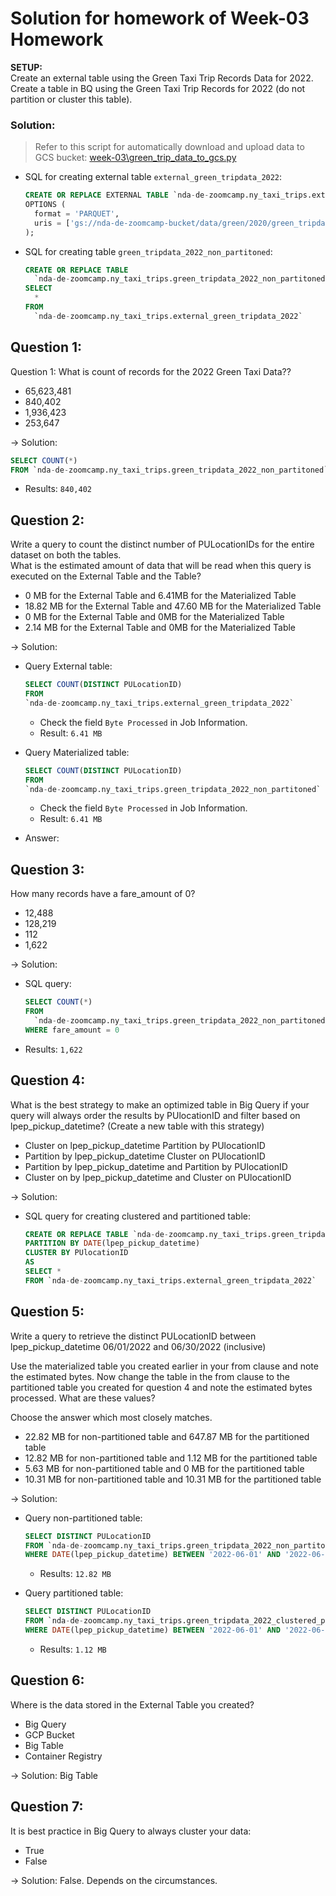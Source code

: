 # Solution for homework of Week-03 Homework

<b>SETUP:</b></br>
Create an external table using the Green Taxi Trip Records Data for 2022. </br>
Create a table in BQ using the Green Taxi Trip Records for 2022 (do not partition or cluster this table). </br>
</p>

### Solution:

> Refer to this script for automatically download and upload data to GCS bucket: [week-03\green_trip_data_to_gcs.py](week-03\green_trip_data_to_gcs.py)

+ SQL for creating external table ```external_green_tripdata_2022```:

  ```sql
  CREATE OR REPLACE EXTERNAL TABLE `nda-de-zoomcamp.ny_taxi_trips.external_green_tripdata_2022`
  OPTIONS (
    format = 'PARQUET',
    uris = ['gs://nda-de-zoomcamp-bucket/data/green/2020/green_tripdata_2022-*.parquet']
  );
  ```

+ SQL for creating table ```green_tripdata_2022_non_partitoned```:

  ```sql
  CREATE OR REPLACE TABLE
    `nda-de-zoomcamp.ny_taxi_trips.green_tripdata_2022_non_partitoned` AS
  SELECT
    *
  FROM
    `nda-de-zoomcamp.ny_taxi_trips.external_green_tripdata_2022`
  ```

## Question 1:

Question 1: What is count of records for the 2022 Green Taxi Data??

+ 65,623,481
+ 840,402
+ 1,936,423
+ 253,647

&rarr; Solution:

  ```sql
  SELECT COUNT(*) 
  FROM `nda-de-zoomcamp.ny_taxi_trips.green_tripdata_2022_non_partitoned`
  ```

+ Results: ```840,402```

## Question 2:

Write a query to count the distinct number of PULocationIDs for the entire dataset on both the tables.</br>
What is the estimated amount of data that will be read when this query is executed on the External Table and the Table?

+ 0 MB for the External Table and 6.41MB for the Materialized Table
+ 18.82 MB for the External Table and 47.60 MB for the Materialized Table
+ 0 MB for the External Table and 0MB for the Materialized Table
+ 2.14 MB for the External Table and 0MB for the Materialized Table

&rarr; Solution:

+ Query External table:

  ```sql
  SELECT COUNT(DISTINCT PULocationID)
  FROM
  `nda-de-zoomcamp.ny_taxi_trips.external_green_tripdata_2022`
  ```

  + Check the field ```Byte Processed``` in Job Information.
  + Result: ```6.41 MB```

+ Query Materialized table:

  ```sql
  SELECT COUNT(DISTINCT PULocationID)
  FROM
  `nda-de-zoomcamp.ny_taxi_trips.green_tripdata_2022_non_partitoned`
  ```

  + Check the field ```Byte Processed``` in Job Information.
  + Result: ```6.41 MB```

+ Answer:

## Question 3:

How many records have a fare_amount of 0?

+ 12,488
+ 128,219
+ 112
+ 1,622

&rarr; Solution:

+ SQL query:

  ```sql
  SELECT COUNT(*)
  FROM
    `nda-de-zoomcamp.ny_taxi_trips.green_tripdata_2022_non_partitoned`
  WHERE fare_amount = 0
  ```

+ Results: ```1,622```

## Question 4:

What is the best strategy to make an optimized table in Big Query if your query will always order the results by PUlocationID and filter based on lpep_pickup_datetime? (Create a new table with this strategy)

+ Cluster on lpep_pickup_datetime Partition by PUlocationID
+ Partition by lpep_pickup_datetime  Cluster on PUlocationID
+ Partition by lpep_pickup_datetime and Partition by PUlocationID
+ Cluster on by lpep_pickup_datetime and Cluster on PUlocationID

&rarr; Solution:

+ SQL query for creating clustered and partitioned table:

  ```sql
  CREATE OR REPLACE TABLE `nda-de-zoomcamp.ny_taxi_trips.green_tripdata_2022_clustered_partitioned`
  PARTITION BY DATE(lpep_pickup_datetime)
  CLUSTER BY PUlocationID 
  AS
  SELECT * 
  FROM `nda-de-zoomcamp.ny_taxi_trips.external_green_tripdata_2022`
  ```

## Question 5:

Write a query to retrieve the distinct PULocationID between lpep_pickup_datetime
06/01/2022 and 06/30/2022 (inclusive)</br>

Use the materialized table you created earlier in your from clause and note the estimated bytes. Now change the table in the from clause to the partitioned table you created for question 4 and note the estimated bytes processed. What are these values? </br>

Choose the answer which most closely matches.</br>

+ 22.82 MB for non-partitioned table and 647.87 MB for the partitioned table
+ 12.82 MB for non-partitioned table and 1.12 MB for the partitioned table
+ 5.63 MB for non-partitioned table and 0 MB for the partitioned table
+ 10.31 MB for non-partitioned table and 10.31 MB for the partitioned table

&rarr; Solution:

+ Query non-partitioned table:

  ```sql
  SELECT DISTINCT PULocationID 
  FROM `nda-de-zoomcamp.ny_taxi_trips.green_tripdata_2022_non_partitoned`
  WHERE DATE(lpep_pickup_datetime) BETWEEN '2022-06-01' AND '2022-06-30'
  ```

  + Results: ```12.82 MB```

+ Query partitioned table:

  ```sql
  SELECT DISTINCT PULocationID 
  FROM `nda-de-zoomcamp.ny_taxi_trips.green_tripdata_2022_clustered_partitioned`
  WHERE DATE(lpep_pickup_datetime) BETWEEN '2022-06-01' AND '2022-06-30'
  ```

  + Results: ```1.12 MB```

## Question 6:

Where is the data stored in the External Table you created?

+ Big Query
+ GCP Bucket
+ Big Table
+ Container Registry

&rarr; Solution: Big Table

## Question 7:

It is best practice in Big Query to always cluster your data:

+ True
+ False

&rarr; Solution: False. Depends on the circumstances.
